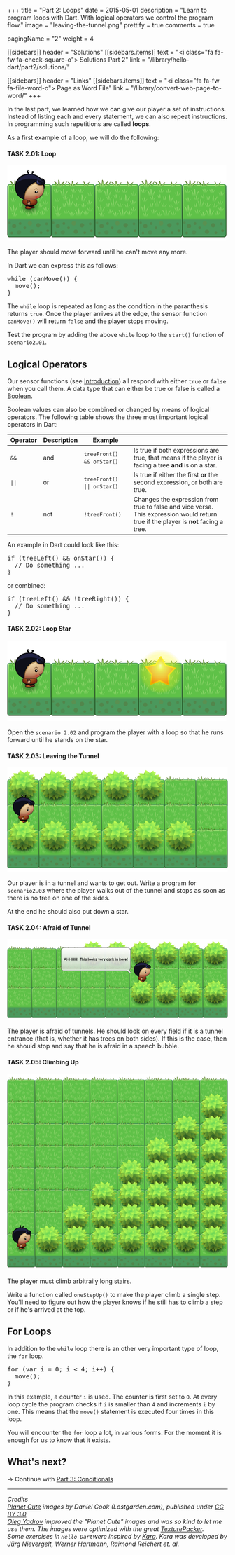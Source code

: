 +++
title = "Part 2: Loops"
date = 2015-05-01
description = "Learn to program loops with Dart. With logical operators we control the program flow."
image = "leaving-the-tunnel.png"
prettify = true
comments = true

pagingName = "2"
weight = 4

[[sidebars]]
header = "Solutions"
[[sidebars.items]]
text = "<i class=\"fa fa-fw fa-check-square-o\"></i> Solutions Part 2"
link = "/library/hello-dart/part2/solutions/"

[[sidebars]]
header = "Links"
[[sidebars.items]]
text = "<i class=\"fa fa-fw fa-file-word-o\"></i> Page as Word File"
link = "/library/convert-web-page-to-word/"
+++

In the last part, we learned how we can give our player a set of instructions. Instead of listing each and every statement, we can also repeat instructions. In programming such repetitions are called **loops**.

As a first example of a loop, we will do the following:


#### <i class="fa fa-rocket mg-t"></i> TASK 2.01: Loop

![Loop](loop.png)

The player should move forward until he can't move any more.

In Dart we can express this as follows:

<pre class="prettyprint lang-dart">
while (canMove()) {
  move();
}
</pre>

The `while` loop is repeated as long as the condition in the paranthesis returns `true`. Once the player arrives at the edge, the sensor function `canMove()` will return `false` and the player stops moving.

Test the program by adding the above `while` loop to the `start()` function of `scenario2.01`.


## Logical Operators

Our sensor functions (see [Introduction](/library/hello-dart/#sensors)) all respond with either `true` or `false` when you call them. A data type that can either be true or false is called a [Boolean](http://en.wikipedia.org/wiki/Boolean_data_type).

Boolean values can also be combined or changed by means of logical operators. The following table shows the three most important logical operators in Dart:

<table class="table">
  <thead>
    <tr>
      <th>Operator</th>
      <th>Description</th>
      <th>Example</th>
      <th></th>
    </tr>
  </thead>
  <tbody>
    <tr>
      <td><code>&&</code></td>
      <td>and</td>
      <td><code>treeFront() && onStar()</code></td>
      <td>Is true if both expressions are true, that means if the player is facing a tree <strong>and</strong> is on a star.</td>
    </tr>
    <tr>
      <td><code>||</code></td>
      <td>or</td>
      <td><code>treeFront() || onStar()</code></td>
      <td>Is true if either the first <strong>or</strong> the second expression, or both are true.</td>
    </tr>
    <tr>
      <td><code>!</code></td>
      <td>not</td>
      <td><code>!treeFront()</code></td>
      <td>Changes the expression from true to false and vice versa. This expression would return true if the player is <strong>not</strong> facing a tree.</td>
    </tr>
  </tbody>
</table>

An example in Dart could look like this:

<pre class="prettyprint lang-dart">
if (treeLeft() && onStar()) {
  // Do something ...
}
</pre>

or combined:

<pre class="prettyprint lang-dart">
if (treeLeft() && !treeRight()) {
  // Do something ...
}
</pre>


#### <i class="fa fa-rocket mg-t"></i> TASK 2.02: Loop Star

![Loop Star](loop-star.png)

Open the `scenario 2.02` and program the player with a loop so that he runs forward until he stands on the star.


#### <i class="fa fa-rocket mg-t"></i> TASK 2.03: Leaving the Tunnel

![Leaving the Tunnel](leaving-the-tunnel.png)

Our player is in a tunnel and wants to get out. Write a program for `scenario2.03` where the player walks out of the tunnel and stops as soon as there is no tree on one of the sides.

At the end he should also put down a star.


#### <i class="fa fa-rocket mg-t"></i> TASK 2.04: Afraid of Tunnel

![Afraid of Tunnel](afraid-of-tunnel.png)

The player is afraid of tunnels. He should look on every field if it is a tunnel entrance (that is, whether it has trees on both sides). If this is the case, then he should stop and say that he is afraid in a speech bubble.


#### <i class="fa fa-rocket mg-t"></i> TASK 2.05: Climbing Up

![Climbing Up](climbing-up.png)

The player must climb arbitraily long stairs.

Write a function called `oneStepUp()` to make the player climb a single step. You'll need to figure out how the player knows if he still has to climb a step or if he's arrived at the top.



## For Loops

In addition to the `while` loop there is an other very important type of loop, the `for` loop.

<pre class="prettyprint lang-dart">
for (var i = 0; i &lt; 4; i++) {
  move();
}
</pre>

In this example, a counter `i` is used. The counter is first set to `0`. At every loop cycle the program checks if `i` is smaller than `4` and increments `i` by one. This means that the `move()` statement is executed four times in this loop.

You will encounter the `for` loop a lot, in various forms. For the moment it is enough for us to know that it exists.


## What's next?

&rarr; Continue with [Part 3: Conditionals](/library/hello-dart/part3/)


***

*Credits*<br>
<em class="small">
  [Planet Cute](http://www.lostgarden.com/2007/05/dancs-miraculously-flexible-game.html) images by Daniel Cook (Lostgarden.com), published under [CC BY 3.0](http://creativecommons.org/licenses/by/3.0/us/).<br>
[Oleg Yadrov](https://www.linkedin.com/in/olegyadrov) improved the "Planet Cute" images and was so kind to let me use them. The images were optimized with the great [TexturePacker](https://www.codeandweb.com/texturepacker).<br>
Some exercises in `Hello Dart`were inspired by [Kara](http://www.swisseduc.ch/compscience/karatojava/javakara/). Kara was developed by Jürg Nievergelt, Werner Hartmann, Raimond Reichert et. al.
</em>